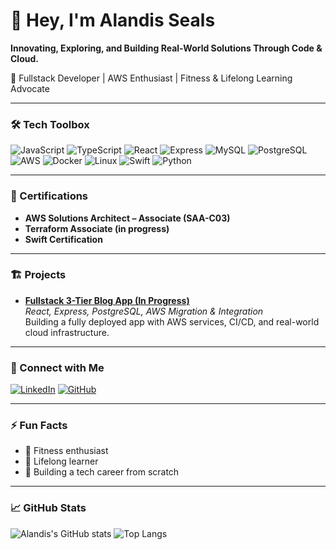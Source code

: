 # 👋 Hey, I'm Alandis Seals

**Innovating, Exploring, and Building Real-World Solutions Through Code & Cloud.**

🚀 Fullstack Developer | AWS Enthusiast | Fitness & Lifelong Learning Advocate

---

### 🛠 Tech Toolbox

![JavaScript](https://img.shields.io/badge/JavaScript-F7DF1E?style=for-the-badge&logo=javascript&logoColor=black)
![TypeScript](https://img.shields.io/badge/TypeScript-007ACC?style=for-the-badge&logo=typescript&logoColor=white)
![React](https://img.shields.io/badge/React-20232A?style=for-the-badge&logo=react&logoColor=61DAFB)
![Express](https://img.shields.io/badge/Express.js-404D59?style=for-the-badge)
![MySQL](https://img.shields.io/badge/MySQL-005C84?style=for-the-badge&logo=mysql&logoColor=white)
![PostgreSQL](https://img.shields.io/badge/PostgreSQL-316192?style=for-the-badge&logo=postgresql&logoColor=white)
![AWS](https://img.shields.io/badge/AWS-232F3E?style=for-the-badge&logo=amazonaws&logoColor=white)
![Docker](https://img.shields.io/badge/Docker-2496ED?style=for-the-badge&logo=docker&logoColor=white)
![Linux](https://img.shields.io/badge/Linux-FCC624?style=for-the-badge&logo=linux&logoColor=black)
![Swift](https://img.shields.io/badge/Swift-FA7343?style=for-the-badge&logo=swift&logoColor=white)
![Python](https://img.shields.io/badge/Python-14354C?style=for-the-badge&logo=python&logoColor=white)

---

### 📜 Certifications

- **AWS Solutions Architect – Associate (SAA-C03)**
- **Terraform Associate (in progress)**
- **Swift Certification**

---

### 🏗 Projects

- **[Fullstack 3-Tier Blog App (In Progress)]()**  
  _React, Express, PostgreSQL, AWS Migration & Integration_  
  Building a fully deployed app with AWS services, CI/CD, and real-world cloud infrastructure.

---

### 🔗 Connect with Me

[![LinkedIn](https://img.shields.io/badge/LinkedIn-0077B5?style=for-the-badge&logo=linkedin&logoColor=white)](https://www.linkedin.com/in/alandisseals/)
[![GitHub](https://img.shields.io/badge/GitHub-100000?style=for-the-badge&logo=github&logoColor=white)](https://github.com/alandisseals)

---

### ⚡ Fun Facts

- 💪 Fitness enthusiast
- 🌱 Lifelong learner
- 🚀 Building a tech career from scratch

---

### 📈 GitHub Stats

![Alandis's GitHub stats](https://github-readme-stats.vercel.app/api?username=alseals1&show_icons=true&theme=radical)
![Top Langs](https://github-readme-stats.vercel.app/api/top-langs/?username=alseals1&layout=compact&theme=radical)

